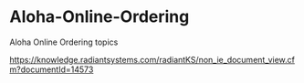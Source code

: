 # Aloha-Online-Ordering
Aloha Online Ordering topics

https://knowledge.radiantsystems.com/radiantKS/non_ie_document_view.cfm?documentId=14573


